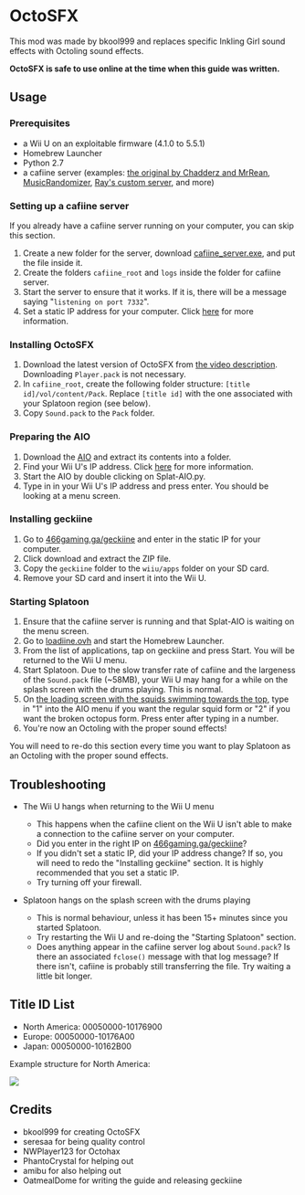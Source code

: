 # OctoSFX

This mod was made by bkool999 and replaces specific Inkling Girl sound effects with Octoling sound effects. 

**OctoSFX is safe to use online at the time when this guide was written.**

## Usage

### Prerequisites

* a Wii U on an exploitable firmware (4.1.0 to 5.5.1)
* Homebrew Launcher 
* Python 2.7
* a cafiine server (examples: [the original by Chadderz and MrRean](https://github.com/MrRean/Cafiine-410-551/blob/master/server/cafiine_server.exe), [MusicRandomizer](https://github.com/OatmealDome/SplatoonUtilities/blob/master/MusicRandomizer/README.md), [Ray's custom server](https://github.com/Syroot/CafiineServer), and more)

### Setting up a cafiine server

If you already have a cafiine server running on your computer, you can skip this section.

1. Create a new folder for the server, download [cafiine_server.exe](https://github.com/MrRean/Cafiine-410-551/blob/master/server/cafiine_server.exe), and put the file inside it.
2. Create the folders ```cafiine_root``` and ```logs``` inside the folder for cafiine server.
3. Start the server to ensure that it works. If it is, there will be a message saying "```listening on port 7332```".
4. Set a static IP address for your computer. Click [here](https://github.com/OatmealDome/SplatoonUtilities/blob/master/Misc/StaticIPGuide.md) for more information.

### Installing OctoSFX

1. Download the latest version of OctoSFX from [the video description](https://www.youtube.com/watch?v=6DNnK5h4KMQ). Downloading ```Player.pack``` is not necessary.
2. In ```cafiine_root```, create the following folder structure: ```[title id]/vol/content/Pack```. Replace ```[title id]``` with the one associated with your Splatoon region (see below).
3. Copy ```Sound.pack``` to the ```Pack``` folder. 

### Preparing the AIO

1. Download the [AIO](https://raw.githubusercontent.com/seresaa/Splat-AIO/master/Splat-AIO.zip) and extract its contents into a folder.
2. Find your Wii U's IP address. Click [here](https://github.com/OatmealDome/SplatoonUtilities/blob/master/Misc/FindingWiiUIP.md) for more information.
3. Start the AIO by double clicking on Splat-AIO.py.
4. Type in in your Wii U's IP address and press enter. You should be looking at a menu screen.

### Installing geckiine

1. Go to [466gaming.ga/geckiine](http://466gaming.ga/geckiine) and enter in the static IP for your computer.
2. Click download and extract the ZIP file.
3. Copy the ```geckiine``` folder to the ```wiiu/apps``` folder on your SD card.
4. Remove your SD card and insert it into the Wii U.

### Starting Splatoon

1. Ensure that the cafiine server is running and that Splat-AIO is waiting on the menu screen.
2. Go to [loadiine.ovh](http://loadiine.ovh) and start the Homebrew Launcher.
3. From the list of applications, tap on geckiine and press Start. You will be returned to the Wii U menu.
4. Start Splatoon. Due to the slow transfer rate of cafiine and the largeness of the ```Sound.pack``` file (~58MB), your Wii U may hang for a while on the splash screen with the drums playing. This is normal.
5. On [the loading screen with the squids swimming towards the top](http://33.media.tumblr.com/fbe13f9f0ed194113ed449f9dbcad00b/tumblr_nt4jr35e291thqzumo1_500.gif), type in "1" into the AIO menu if you want the regular squid form or "2" if you want the broken octopus form. Press enter after typing in a number.
6. You're now an Octoling with the proper sound effects!

You will need to re-do this section every time you want to play Splatoon as an Octoling with the proper sound effects.

## Troubleshooting

* The Wii U hangs when returning to the Wii U menu
    - This happens when the cafiine client on the Wii U isn't able to make a connection to the cafiine server on your computer.
    - Did you enter in the right IP on [466gaming.ga/geckiine](http://466gaming.ga/geckiine)?
    - If you didn't set a static IP, did your IP address change? If so, you will need to redo the "Installing geckiine" section. It is highly recommended that you set a static IP.
    - Try turning off your firewall.

* Splatoon hangs on the splash screen with the drums playing
    - This is normal behaviour, unless it has been 15+ minutes since you started Splatoon.
    - Try restarting the Wii U and re-doing the "Starting Splatoon" section.
    - Does anything appear in the cafiine server log about ```Sound.pack```? Is there an associated ```fclose()``` message with that log message? If there isn't, cafiine is probably still transferring the file. Try waiting a little bit longer.

## Title ID List

- North America: 00050000-10176900
- Europe: 00050000-10176A00
- Japan: 00050000-10162B00

Example structure for North America:

<img src="http://i.imgur.com/d5v4MWb.png" />

## Credits

* bkool999 for creating OctoSFX
* seresaa for being quality control
* NWPlayer123 for Octohax
* PhantoCrystal for helping out
* amibu for also helping out
* OatmealDome for writing the guide and releasing geckiine
